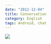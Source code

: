 ```yaml
---
date: "2012-12-04"
title: Conversation
category: English
tags: Android, chat
---
```


![](/uploads/2012/conversation.png)

